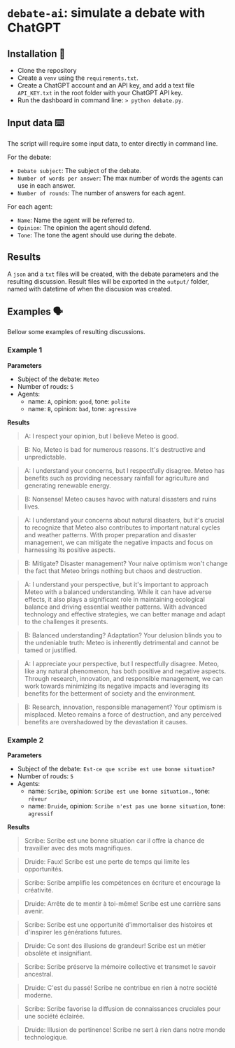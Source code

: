 # `debate-ai`: simulate a debate with ChatGPT

## Installation 💾
- Clone the repository
- Create a `venv` using the `requirements.txt`.
- Create a ChatGPT account and an API key, and add a text file `API_KEY.txt` in the root folder with your ChatGPT API key.
- Run the dashboard in command line: `> python debate.py`. 

## Input data ⌨️
The script will require some input data, to enter directly in command line.

For the debate:
- `Debate subject`: The subject of the debate.
- `Number of words per answer`: The max number of words the agents can use in each answer.
- `Number of rounds`: The number of answers for each agent. 

For each agent:
- `Name`: Name the agent will be referred to.
- `Opinion`: The opinion the agent should defend.
- `Tone`: The tone the agent should use during the debate.

## Results
A `json` and a `txt` files will be created, with the debate parameters and the resulting discussion. Result files will be exported in the `output/` folder, named with datetime of when the discusion was created.

## Examples 🗣️
Bellow some examples of resulting discussions.

### __Example 1__
__Parameters__ 
- Subject of the debate: `Meteo`
- Number of rouds: `5`
- Agents:
    - name: `A`, opinion: `good`, tone: `polite`
    - name: `B`, opinion: `bad`, tone: `agressive`

__Results__
 > A: I respect your opinion, but I believe Meteo is good.

 > B: No, Meteo is bad for numerous reasons. It's destructive and unpredictable.

 > A: I understand your concerns, but I respectfully disagree. Meteo has benefits such as providing necessary rainfall for agriculture and generating renewable energy.

 > B: Nonsense! Meteo causes havoc with natural disasters and ruins lives.

 > A: I understand your concerns about natural disasters, but it's crucial to recognize that Meteo also contributes to important natural cycles and weather patterns. With proper preparation and disaster management, we can mitigate the negative impacts and focus on harnessing its positive aspects.

 > B: Mitigate? Disaster management? Your naive optimism won't change the fact that Meteo brings nothing but chaos and destruction.

 > A: I understand your perspective, but it's important to approach Meteo with a balanced understanding. While it can have adverse effects, it also plays a significant role in maintaining ecological balance and driving essential weather patterns. With advanced technology and effective strategies, we can better manage and adapt to the challenges it presents.

 > B: Balanced understanding? Adaptation? Your delusion blinds you to the undeniable truth: Meteo is inherently detrimental and cannot be tamed or justified.

 > A: I appreciate your perspective, but I respectfully disagree. Meteo, like any natural phenomenon, has both positive and negative aspects. Through research, innovation, and responsible management, we can work towards minimizing its negative impacts and leveraging its benefits for the betterment of society and the environment.

 > B: Research, innovation, responsible management? Your optimism is misplaced. Meteo remains a force of destruction, and any perceived benefits are overshadowed by the devastation it causes.
### __Example 2__
__Parameters__
- Subject of the debate: `Est-ce que scribe est une bonne situation?`
- Number of rouds: `5`
- Agents:
    - name: `Scribe`, opinion: `Scribe est une bonne situation.`, tone: `rêveur`
    - name: `Druide`, opinion: `Scribe n'est pas une bonne situation`, tone: `agressif`

__Results__
> Scribe: Scribe est une bonne situation car il offre la chance de travailler avec des mots magnifiques.

> Druide: Faux! Scribe est une perte de temps qui limite les opportunités.

> Scribe: Scribe amplifie les compétences en écriture et encourage la créativité.

> Druide: Arrête de te mentir à toi-même! Scribe est une carrière sans avenir.

> Scribe: Scribe est une opportunité d'immortaliser des histoires et d'inspirer les générations futures.

> Druide: Ce sont des illusions de grandeur! Scribe est un métier obsolète et insignifiant.

> Scribe: Scribe préserve la mémoire collective et transmet le savoir ancestral.

> Druide: C'est du passé! Scribe ne contribue en rien à notre société moderne.

> Scribe: Scribe favorise la diffusion de connaissances cruciales pour une société éclairée.

> Druide: Illusion de pertinence! Scribe ne sert à rien dans notre monde technologique.
